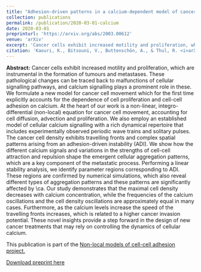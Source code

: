 ```yaml
---
title: "Adhesion-driven patterns in a calcium-dependent model of cancer cell movement"
collection: publications
permalink: /publication/2020-03-01-calcium
date: 2020-03-01
preprinturl: 'https://arxiv.org/abs/2003.00612'
venue: 'arXiv'
excerpt: 'Cancer cells exhibit increased motility and proliferation, which are instrumental in the formation of tumours and metastases. These pathological changes can be traced back to malfunctions of cellular signalling pathways, and calcium signalling plays a prominent role in these. We formulate a new model for cancer cell movement which for the first time explicitly accounts for the dependence of cell proliferation and cell-cell adhesion on calcium.'
citation: 'Kaouri, K., Bitsouni, V., Buttenschön, A., & Thul, R. <i>arXiv preprint arXiv:2003.00612.</i> (2020)'
---
```


**Abstract:** Cancer cells exhibit increased motility and proliferation, which are instrumental in the formation of tumours and metastases. These pathological changes can be traced back to malfunctions of cellular signalling pathways, and calcium signalling plays a prominent role in these. We formulate a new model for cancer cell movement which for the first time explicitly accounts for the dependence of cell proliferation and cell-cell adhesion on calcium. At the heart of our work is a non-linear, integro-differential (non-local) equation for cancer cell movement, accounting for cell diffusion, advection and proliferation. We also employ an established model of cellular calcium signalling with a rich dynamical repertoire that includes experimentally observed periodic wave trains and solitary pulses. The cancer cell density exhibits travelling fronts and complex spatial patterns arising from an adhesion-driven instability (ADI). We show how the different calcium signals and variations in the strengths of cell-cell attraction and repulsion shape the emergent cellular aggregation patterns, which are a key component of the metastatic process. Performing a linear stability analysis, we identify parameter regions corresponding to ADI. These regions are confirmed by numerical simulations, which also reveal different types of aggregation patterns and these patterns are significantly affected by \ca. Our study demonstrates that the maximal cell density decreases with calcium concentration, while the frequencies of the calcium oscillations and the cell density oscillations are approximately equal in many cases. Furthermore, as the calcium levels increase the speed of the travelling fronts increases, which is related to a higher cancer invasion potential. These novel insights provide a step forward in the design of new cancer treatments that may rely on controlling the dynamics of cellular calcium.

This publication is part of the [Non-local models of cell-cell adhesion project.](/portfolio/2018-01-01-adhesion)

[Download preprint here](https://arxiv.org/abs/2003.00612)
